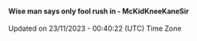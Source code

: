 #### Wise man says only fool rush in - McKidKneeKaneSir
Updated on 23/11/2023 - 00:40:22 (UTC) Time Zone
